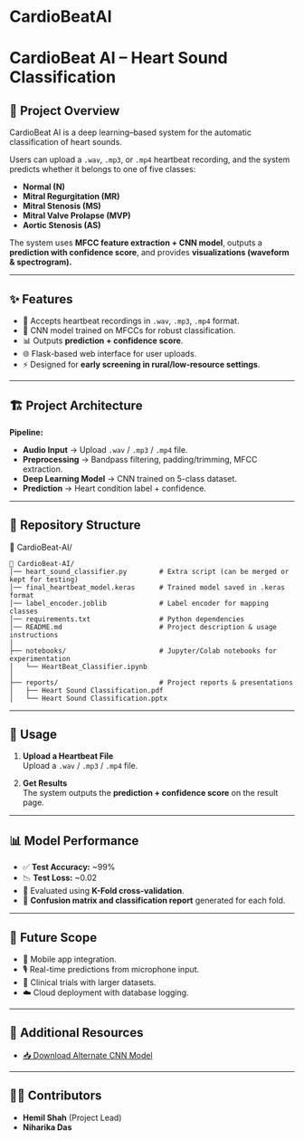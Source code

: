 # CardioBeatAI
# CardioBeat AI – Heart Sound Classification

## 📌 Project Overview
CardioBeat AI is a deep learning–based system for the automatic classification of heart sounds.

Users can upload a `.wav`, `.mp3`, or `.mp4` heartbeat recording, and the system predicts whether it belongs to one of five classes:

- **Normal (N)**
- **Mitral Regurgitation (MR)**
- **Mitral Stenosis (MS)**
- **Mitral Valve Prolapse (MVP)**
- **Aortic Stenosis (AS)**

The system uses **MFCC feature extraction + CNN model**, outputs a **prediction with confidence score**, and provides **visualizations (waveform & spectrogram).**

---

## ✨ Features
- 🎵 Accepts heartbeat recordings in `.wav`, `.mp3`, `.mp4` format.  
- 🧠 CNN model trained on MFCCs for robust classification.  
- 📊 Outputs **prediction + confidence score**.  
- 🌐 Flask-based web interface for user uploads.  
- ⚡ Designed for **early screening in rural/low-resource settings**.  

---

## 🏗️ Project Architecture
**Pipeline:**  


- **Audio Input** → Upload `.wav` / `.mp3` / `.mp4` file.  
- **Preprocessing** → Bandpass filtering, padding/trimming, MFCC extraction.  
- **Deep Learning Model** → CNN trained on 5-class dataset.  
- **Prediction** → Heart condition label + confidence.  

---

## 📂 Repository Structure

📂 CardioBeat-AI/
```
📂 CardioBeat-AI/
│── heart_sound_classifier.py        # Extra script (can be merged or kept for testing)
│── final_heartbeat_model.keras      # Trained model saved in .keras format
│── label_encoder.joblib             # Label encoder for mapping classes
│── requirements.txt                 # Python dependencies
│── README.md                        # Project description & usage instructions
│
├── notebooks/                       # Jupyter/Colab notebooks for experimentation
│   └── HeartBeat_Classifier.ipynb
│
├── reports/                         # Project reports & presentations
│   ├── Heart Sound Classification.pdf
│   └── Heart Sound Classification.pptx

```



---

## 🚀 Usage
1. **Upload a Heartbeat File**  
   Upload a `.wav` / `.mp3` / `.mp4` file.  

2. **Get Results**  
   The system outputs the **prediction + confidence score** on the result page.  

---

## 📊 Model Performance
- ✅ **Test Accuracy:** ~99%  
- 📉 **Test Loss:** ~0.02  
- 🔄 Evaluated using **K-Fold cross-validation**.  
- 📌 **Confusion matrix and classification report** generated for each fold.  

---

## 🔮 Future Scope
- 📱 Mobile app integration.  
- 🎙️ Real-time predictions from microphone input.  
- 🏥 Clinical trials with larger datasets.  
- ☁️ Cloud deployment with database logging.  

---

## 🔗 Additional Resources
- [📥 Download Alternate CNN Model](https://drive.google.com/file/d/1xV9Czxh5OjyWM4cxSliqCGnpCNd2xZWf/view?usp=sharing)

---

## 👨‍💻 Contributors
- **Hemil Shah** (Project Lead)  
- **Niharika Das**  




